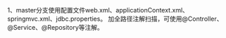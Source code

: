 1、master分支使用配置文件web.xml、applicationContext.xml、springmvc.xml、jdbc.properties。
加全路径注解扫描，可使用@Controller、@Service、@Repository等注解。